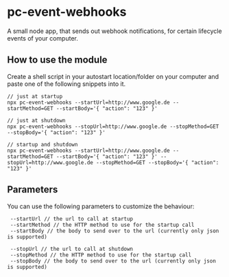 # pc-event-webhooks
A small node app, that sends out webhook notifications, for certain lifecycle events of your computer.

## How to use the module
Create a shell script in your autostart location/folder on your computer and paste one of the following snippets into it.

```
// just at startup
npx pc-event-webhooks --startUrl=http://www.google.de --startMethod=GET --startBody='{ "action": "123" }'

// just at shutdown
npx pc-event-webhooks --stopUrl=http://www.google.de --stopMethod=GET --stopBody='{ "action": "123" }'

// startup and shutdown
npx pc-event-webhooks --startUrl=http://www.google.de --startMethod=GET --startBody='{ "action": "123" }' --stopUrl=http://www.google.de --stopMethod=GET --stopBody='{ "action": "123" }'
```

## Parameters
You can use the following parameters to customize the behaviour:

```
 --startUrl // the url to call at startup
 --startMethod // the HTTP method to use for the startup call
 --startBody // the body to send over to the url (currently only json is supported)

 --stopUrl // the url to call at shutdown
 --stopMethod // the HTTP method to use for the startup call
 --stopBody // the body to send over to the url (currently only json is supported)
```